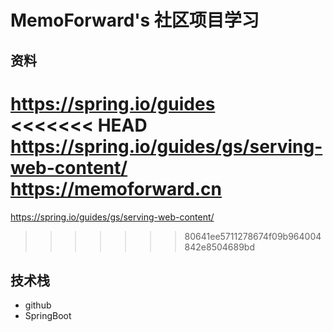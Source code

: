 # MemoForward's 社区项目学习

## 资料
https://spring.io/guides \
<<<<<<< HEAD
https://spring.io/guides/gs/serving-web-content/ \
https://memoforward.cn
=======
https://spring.io/guides/gs/serving-web-content/
>>>>>>> 80641ee5711278674f09b964004842e8504689bd

## 技术栈
- github
- SpringBoot
